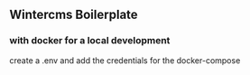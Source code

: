 <h2>Wintercms Boilerplate</h2>
<h3>with docker for a local development</h3>

<p>create a .env and add the credentials for the docker-compose</p>
